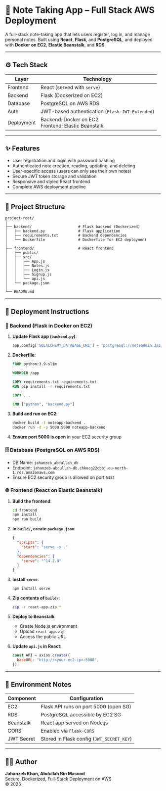# 📝 Note Taking App – Full Stack AWS Deployment

A full-stack note-taking app that lets users register, log in, and manage personal notes. Built using **React**, **Flask**, and **PostgreSQL**, and deployed with **Docker on EC2**, **Elastic Beanstalk**, and **RDS**.

---

## ⚙️ Tech Stack

| Layer      | Technology                                            |
| ---------- | ----------------------------------------------------- |
| Frontend   | React (served with `serve`)                           |
| Backend    | Flask (Dockerized on EC2)                             |
| Database   | PostgreSQL on AWS RDS                                 |
| Auth       | JWT-based authentication (`Flask-JWT-Extended`)       |
| Deployment | Backend: Docker on EC2<br>Frontend: Elastic Beanstalk |

---

## ✨ Features

- User registration and login with password hashing
- Authenticated note creation, reading, updating, and deleting
- User-specific access (users can only see their own notes)
- Secure JWT token storage and validation
- Responsive and styled React frontend
- Complete AWS deployment pipeline

---

## 📁 Project Structure

```
project-root/
│
├── backend/                     # Flask backend (Dockerized)
│   ├── backend.py               # Flask application
│   ├── requirements.txt         # Backend dependencies
│   └── Dockerfile               # Dockerfile for EC2 deployment
│
├── frontend/                    # React frontend
│   ├── public/
│   ├── src/
│   │   ├── App.js
│   │   ├── Notes.js
│   │   ├── Login.js
│   │   ├── Signup.js
│   │   └── api.js
│   └── package.json
│
└── README.md
```

---

## 🚀 Deployment Instructions

### 🐳 Backend (Flask in Docker on EC2)

1. **Update Flask app (`backend.py`)**:

   ```python
   app.config['SQLALCHEMY_DATABASE_URI'] = 'postgresql://noteadmin:Jazzy.12345@<rds-endpoint>:5432/<dbname>'
   ```

2. **Dockerfile**:

   ```dockerfile
   FROM python:3.9-slim

   WORKDIR /app

   COPY requirements.txt requirements.txt
   RUN pip install -r requirements.txt

   COPY . .

   CMD ["python", "backend.py"]
   ```

3. **Build and run on EC2**:

   ```bash
   docker build -t noteapp-backend .
   docker run -d -p 5000:5000 noteapp-backend
   ```

4. **Ensure port 5000 is open** in your EC2 security group

### 🗄️ Database (PostgreSQL on AWS RDS)

- DB Name: `jahanzeb_abdullah_db`
- Endpoint: `jahanzeb-abdullah-db.chkocg22cbbj.eu-north-1.rds.amazonaws.com`
- Ensure EC2 security group is allowed on port `5432`

### 🌐 Frontend (React on Elastic Beanstalk)

1. **Build the frontend**:

   ```bash
   cd frontend
   npm install
   npm run build
   ```

2. **In `build/`, create `package.json`**:

   ```json
   {
     "scripts": {
       "start": "serve -s ."
     },
     "dependencies": {
       "serve": "^14.2.0"
     }
   }
   ```

3. **Install `serve`**:

   ```bash
   npm install serve
   ```

4. **Zip contents of `build/`**:

   ```bash
   zip -r react-app.zip *
   ```

5. **Deploy to Beanstalk**:

   - Create Node.js environment
   - Upload `react-app.zip`
   - Access the public URL

6. **Update `api.js` in React**:
   ```js
   const API = axios.create({
     baseURL: "http://<your-ec2-ip>:5000",
   });
   ```

---

## 🔐 Environment Notes

| Component  | Configuration                             |
| ---------- | ----------------------------------------- |
| EC2        | Flask API runs on port 5000 (open SG)     |
| RDS        | PostgreSQL accessible by EC2 SG           |
| Beanstalk  | React app served on Node.js               |
| CORS       | Enabled via `Flask-CORS`                  |
| JWT Secret | Stored in Flask config (`JWT_SECRET_KEY`) |

---

## 👨‍💻 Author

**Jahanzeb Khan, Abdullah Bin Masood**  
Secure, Dockerized, Full-Stack Deployment on AWS  
© 2025
